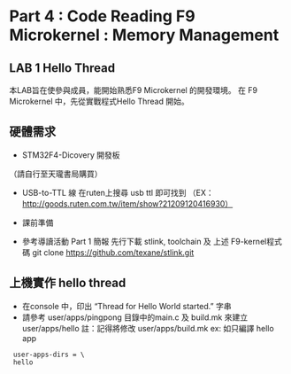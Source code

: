 # Part 4 : Code Reading F9 Microkernel : Memory Management

## LAB 1 Hello Thread
 本LAB旨在使參與成員，能開始熟悉F9 Microkernel 的開發環境。
 在 F9 Microkernel 中，先從實戰程式Hello Thread 開始。 

## 硬體需求
* STM32F4-Dicovery 開發板

（請自行至天瓏書局購買）

* USB-to-TTL 線
 在ruten上搜尋 usb ttl  即可找到
（EX：http://goods.ruten.com.tw/item/show?21209120416930）

* 課前準備
- 參考導讀活動 Part 1 簡報 先行下載 stlink, toolchain 及 上述 F9-kernel程式碼
 git clone https://github.com/texane/stlink.git

## 上機實作 hello thread
* 在console 中，印出 “Thread for Hello World started.” 字串
* 請參考 user/apps/pingpong 目錄中的main.c 及 build.mk 來建立 user/apps/hello
 註：記得將修改 user/apps/build.mk
 ex: 如只編譯 hello app

```
 user-apps-dirs = \
 hello
```
